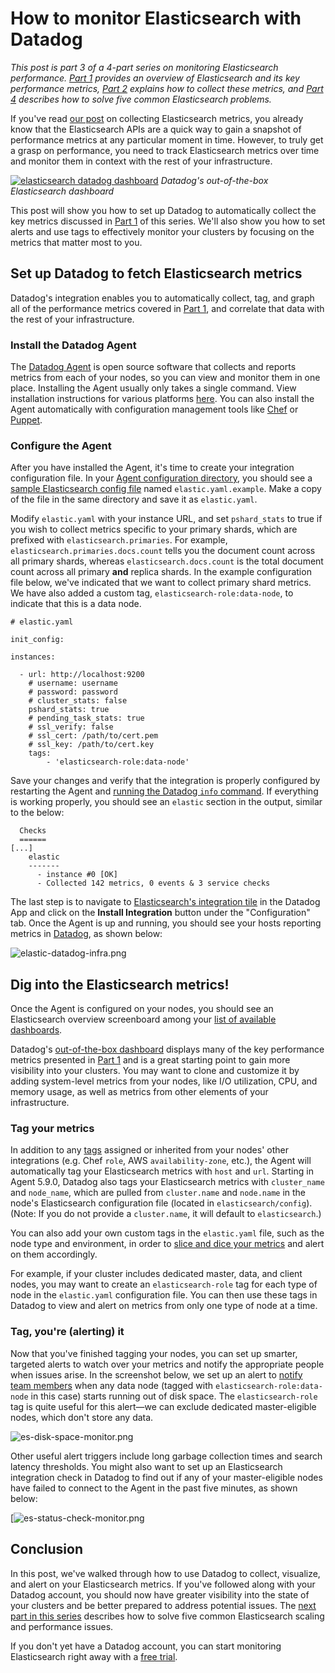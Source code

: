 # How to monitor Elasticsearch with Datadog

*This post is part 3 of a 4-part series on monitoring Elasticsearch performance. [Part 1][part-1-link] provides an overview of Elasticsearch and its key performance metrics, [Part 2][part-2-link] explains how to collect these metrics, and [Part 4][part-4-link] describes how to solve five common Elasticsearch problems.*

If you've read [our post][part-2-link] on collecting Elasticsearch metrics, you already know that the Elasticsearch APIs are a quick way to gain a  snapshot of performance metrics at any particular moment in time. However, to truly get a grasp on performance, you need to track Elasticsearch metrics over time and monitor them in context with the rest of your infrastructure.

[![elasticsearch datadog dashboard](https://d33tyra1llx9zy.cloudfront.net/blog/images/2016-09-elasticsearch/elasticsearch-dashboard-final2.png)](https://d33tyra1llx9zy.cloudfront.net/blog/images/2016-09-elasticsearch/elasticsearch-dashboard-final2.png)
*Datadog's out-of-the-box Elasticsearch dashboard*

This post will show you how to set up Datadog to automatically collect the key metrics discussed in [Part 1][part-1-link] of this series. We'll also show you how to set alerts and use tags to effectively monitor your clusters by focusing on the metrics that matter most to you. 

## Set up Datadog to fetch Elasticsearch metrics
Datadog's integration enables you to automatically collect, tag, and graph all of the performance metrics covered in [Part 1][part-1-link], and correlate that data with the rest of your infrastructure. 

### Install the Datadog Agent
The [Datadog Agent][agent-docs] is open source software that collects and reports metrics from each of your nodes, so you can view and monitor them in one place. Installing the Agent usually only takes a single command. View installation instructions for various platforms [here][Agent-installation]. You can also install the Agent automatically with configuration management tools like [Chef][datadog-chef-blog] or [Puppet][datadog-puppet-blog].

### Configure the Agent 
After you have installed the Agent, it's time to create your integration configuration file. In your [Agent configuration directory][agent-docs], you should see a [sample Elasticsearch config file][elastic-config-file] named `elastic.yaml.example`. Make a copy of the file in the same directory and save it as `elastic.yaml`.

Modify `elastic.yaml` with your instance URL, and set `pshard_stats` to true if you wish to collect metrics specific to your primary shards, which are prefixed with `elasticsearch.primaries`. For example, `elasticsearch.primaries.docs.count` tells you the document count across all primary shards, whereas `elasticsearch.docs.count` is the total document count across all primary **and** replica shards. In the example configuration file below, we've indicated that we want to collect primary shard metrics. We have also added a custom tag, `elasticsearch-role:data-node`, to indicate that this is a data node.

```
# elastic.yaml 

init_config:

instances:

  - url: http://localhost:9200
    # username: username
    # password: password
    # cluster_stats: false
    pshard_stats: true
    # pending_task_stats: true
    # ssl_verify: false
    # ssl_cert: /path/to/cert.pem
    # ssl_key: /path/to/cert.key
    tags:
        - 'elasticsearch-role:data-node'
```

Save your changes and verify that the integration is properly configured by restarting the Agent and [running the Datadog `info` command][agent-docs]. If everything is working properly, you should see an `elastic` section in the output, similar to the below:

```
  Checks
  ======
[...]
    elastic
    -------
      - instance #0 [OK]
      - Collected 142 metrics, 0 events & 3 service checks
```

The last step is to navigate to [Elasticsearch's integration tile][es-tile] in the Datadog App and click on the **Install Integration** button under the "Configuration" tab. Once the Agent is up and running, you should see your hosts reporting metrics in [Datadog][datadog-infrastructure], as shown below:

![elastic-datadog-infra.png](https://d33tyra1llx9zy.cloudfront.net/blog/images/2016-09-elasticsearch/pt3-1-elastic-datadog-infra.png) 

## Dig into the Elasticsearch metrics!
Once the Agent is configured on your nodes, you should see an Elasticsearch overview screenboard among your [list of available dashboards][dashboard-link]. 

Datadog's [out-of-the-box dashboard][datadog-es-dash] displays many of the key performance metrics presented in [Part 1][part-1-link] and is a great starting point to gain more visibility into your clusters. You may want to clone and customize it by adding system-level metrics from your nodes, like I/O utilization, CPU, and memory usage, as well as metrics from other elements of your infrastructure.

### Tag your metrics
In addition to any [tags][tags-docs] assigned or inherited from your nodes' other integrations (e.g. Chef `role`, AWS `availability-zone`, etc.), the Agent will automatically tag your Elasticsearch metrics with `host` and `url`. Starting in Agent 5.9.0, Datadog also tags your Elasticsearch metrics with `cluster_name` and `node_name`, which are pulled from `cluster.name` and `node.name` in the node's Elasticsearch configuration file (located in `elasticsearch/config`). (Note: If you do not provide a `cluster.name`, it will default to `elasticsearch`.)

You can also add your own custom tags in the `elastic.yaml` file, such as the node type and  environment, in order to [slice and dice your metrics][tagging-blog] and alert on them accordingly.

For example, if your cluster includes dedicated master, data, and client nodes, you may want to create an `elasticsearch-role` tag for each type of node in the `elastic.yaml` configuration file. You can then use these tags in Datadog to view and alert on metrics from only one type of node at a time. 

### Tag, you're (alerting) it
Now that you've finished tagging your nodes, you can set up smarter, targeted alerts to watch over your metrics and notify the appropriate people when issues arise. In the screenshot below, we set up an alert to [notify team members][datadog-alerts] when any data node (tagged with `elasticsearch-role:data-node` in this case) starts running out of disk space. The `elasticsearch-role` tag is quite useful for this alert—we can exclude dedicated master-eligible nodes, which don't store any data.

![es-disk-space-monitor.png](https://d33tyra1llx9zy.cloudfront.net/blog/images/2016-09-elasticsearch/pt3-2-es-disk-space-monitor.png)

Other useful alert triggers include long garbage collection times and search latency thresholds. You might also want to set up an Elasticsearch integration check in Datadog to find out if any of your master-eligible nodes have failed to connect to the Agent in the past five minutes, as shown below:

[![es-status-check-monitor.png](https://d33tyra1llx9zy.cloudfront.net/blog/images/2016-09-elasticsearch/pt3-3-es-status-check-monitor.png)

## Conclusion
In this post, we've walked through how to use Datadog to collect, visualize, and alert on your Elasticsearch metrics. If you've followed along with your Datadog account, you should now have greater visibility into the state of your clusters and be better prepared to address potential issues. The [next part in this series][part-4-link] describes how to solve five common Elasticsearch scaling and performance issues.

If you don't yet have a Datadog account, you can start monitoring Elasticsearch right away with a <a class="sign-up-trigger" href="#">free trial</a>.

[datadog-agent]: https://github.com/DataDog/dd-agent
[agent-docs]: http://docs.datadoghq.com/guides/basic_agent_usage/
[Agent-installation]: https://app.datadoghq.com/account/settings#agent
[datadog-chef-blog]: https://www.datadoghq.com/blog/monitor-chef-with-datadog/
[datadog-puppet-blog]: https://www.datadoghq.com/blog/monitor-puppet-datadog/
[elastic-config-file]: https://github.com/DataDog/dd-agent/blob/master/conf.d/elastic.yaml.example
[datadog-es-dash]: https://app.datadoghq.com/dash/integration/elasticsearch
[datadog-infrastructure]: https://app.datadoghq.com/infrastructure
[dashboard-link]: https://app.datadoghq.com/dash/list
[system-docs]: http://docs.datadoghq.com/integrations/system/
[datadog-alerts]: https://www.datadoghq.com/blog/monitoring-101-alerting/
[tagging-blog]: https://www.datadoghq.com/blog/the-power-of-tagged-metrics/
[es-tile]: https://app.datadoghq.com/account/settings#integrations/elasticsearch
[tags-docs]: http://docs.datadoghq.com/guides/tagging/
[part-1-link]: https://www.datadoghq.com/blog/monitor-elasticsearch-performance-metrics
[part-2-link]: https://www.datadoghq.com/blog/collect-elasticsearch-metrics/
[part-4-link]: https://www.datadoghq.com/blog/elasticsearch-performance-scaling-problems/

